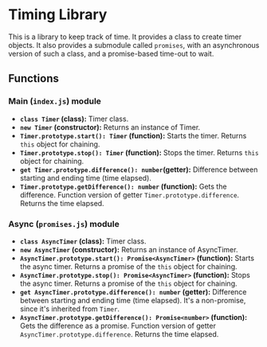 # Timing Library

This is a library to keep track of time. It provides a class to create timer objects.
It also provides a submodule called ```promises```, with an asynchronous version of such a class, and 
a promise-based time-out to wait.

## Functions
### Main (```index.js```) module
- **```class Timer``` (class):** Timer class.
- **```new Timer``` (constructor):** Returns an instance of Timer.
- **```Timer.prototype.start(): Timer``` (function):** Starts the timer. 
Returns ```this``` object for chaining.
- **```Timer.prototype.stop(): Timer``` (function):** Stops the timer.
Returns ```this``` object for chaining.
- **```get Timer.prototype.difference(): number```(getter):** Difference between starting and 
ending time (time elapsed).
- **```Timer.prototype.getDifference(): number``` (function):** Gets the difference. 
Function version of getter ```Timer.prototype.difference```. Returns the time elapsed.
### Async (```promises.js```) module
- **```class AsyncTimer``` (class):** Timer class.
- **```new AsyncTimer``` (constructor):** Returns an instance of AsyncTimer.
- **```AsyncTimer.prototype.start(): Promise<AsyncTimer>``` (function):** Starts the async timer. 
Returns a promise of the ```this``` object for chaining.
- **```AsyncTimer.prototype.stop(): Promise<AsyncTimer>``` (function):** Stops the async timer.
Returns a promise of the ```this``` object for chaining.
- **```get AsyncTimer.prototype.difference(): number``` (getter):** Difference between starting and 
ending time (time elapsed). It's a non-promise, since it's inherited from ```Timer```.
- **```AsyncTimer.prototype.getDifference(): Promise<number>``` (function):** Gets the difference as 
a promise. 
Function version of getter ```AsyncTimer.prototype.difference```. Returns the time elapsed.